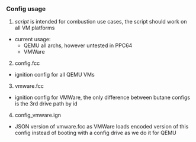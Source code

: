 ### Config usage

1. *script* is intended for combustion use cases, the script should work on all VM platforms
 - current usage:
    * QEMU all archs, however untested in PPC64
    * VMWare

2. config.fcc
 - ignition config for all QEMU VMs

3. vmware.fcc
 - ignition config for VMWare, the only difference between butane configs is the 3rd drive path by id

4. config_vmware.ign
 - JSON version of vmware.fcc as VMWare loads encoded version of this config instead of booting with a config drive as we do it for QEMU

